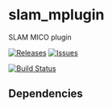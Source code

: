 # slam_mplugin
SLAM MICO plugin

[![Releases](https://img.shields.io/github/release/mico-corp/slam_mplugin.svg)](https://github.com/mico-corp/slam_mplugin/releases)  [![Issues](https://img.shields.io/github/issues/mico-corp/slam_mplugin.svg)](https://github.com/mico-corp/slam_mplugin/issues)

[![Build Status](https://travis-ci.com/mico-corp/slam_mplugin.svg?branch=master)](https://travis-ci.com/mico-corp/slam_mplugin)

## Dependencies
